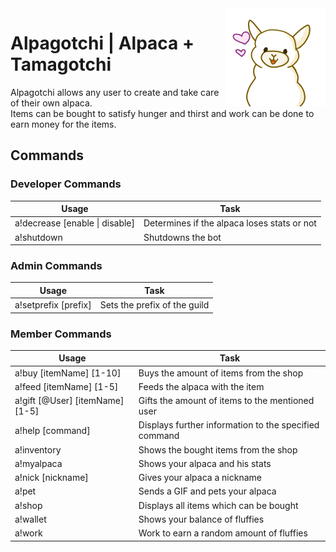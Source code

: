 <img align="right" src="src/main/resources/avatar.png" alt="Avatar"/>

# Alpagotchi | Alpaca + Tamagotchi

Alpagotchi allows any user to create and take care of their own alpaca.  \
Items can be bought to satisfy hunger and thirst and work can be done to earn money for the items.

## Commands

### Developer Commands

| Usage        | Task           | 
| -------------| ---------------|  
| a!decrease [enable \| disable]| Determines if the alpaca loses stats or not |
| a!shutdown     | Shutdowns the bot |   

### Admin Commands

| Usage        | Task           | 
| -------------| ---------------| 
| a!setprefix [prefix] | Sets the prefix of the guild |

### Member Commands

| Usage        | Task           | 
| -------------| ---------------|  
| a!buy [itemName] [1-10] | Buys the amount of items from the shop |
| a!feed [itemName] [1-5] | Feeds the alpaca with the item |
| a!gift [@User] [itemName] [1-5] | Gifts the amount of items to the mentioned user |
| a!help [command] | Displays further information to the specified command |
| a!inventory | Shows the bought items from the shop |
| a!myalpaca | Shows your alpaca and his stats |
| a!nick [nickname] | Gives your alpaca a nickname |
| a!pet | Sends a GIF and pets your alpaca |
| a!shop | Displays all items which can be bought |
| a!wallet | Shows your balance of fluffies |
| a!work | Work to earn a random amount of fluffies |
